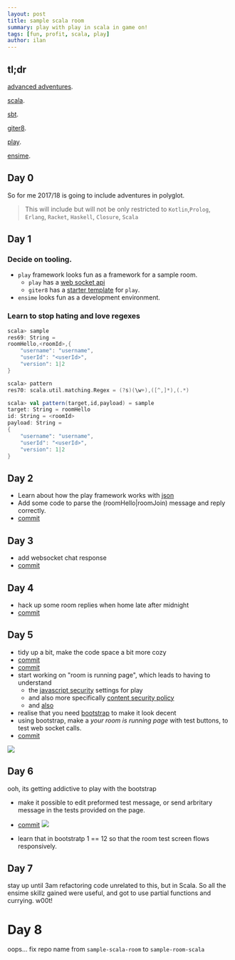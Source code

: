 ```yaml
---
layout: post
title: sample scala room
summary: play with play in scala in game on!
tags: [fun, profit, scala, play]
author: ilan
---
```

## tl;dr
[advanced adventures](https://book.gameontext.org/walkthroughs/creatingYourOwnRoom.html).

[scala](http://www.scala-lang.org).

[sbt](http://www.scala-sbt.org/).

[giter8](http://www.foundweekends.org/giter8/).

[play](https://www.playframework.com/).

[ensime](http://ensime.org).

## Day 0

So for me 2017/18 is going to include adventures in polyglot.
> This  will include but will not be only restricted to
> `Kotlin`,`Prolog`, `Erlang`, `Racket`, `Haskell`, `Closure`, `Scala`

## Day 1

### Decide on tooling.
- `play` framework looks fun as a framework for a sample room.
  - `play` has a [web socket api](https://www.playframework.com/documentation/2.6.x/ScalaWebSockets)
  - `giter8` has a [starter template](https://github.com/foundweekends/giter8/wiki/giter8-templates) for `play`.
- `ensime` looks fun as a development environment.

### Learn to stop hating and love regexes

```scala
scala> sample
res69: String =
roomHello,<roomId>,{
    "username": "username",
    "userId": "<userId>",
    "version": 1|2
}

scala> pattern
res70: scala.util.matching.Regex = (?s)(\w+),([^,]*),(.*)

scala> val pattern(target,id,payload) = sample
target: String = roomHello
id: String = <roomId>
payload: String =
{
    "username": "username",
    "userId": "<userId>",
    "version": 1|2
}
```

## Day 2

- Learn about how the play framework works with [json](https://www.playframework.com/documentation/2.6.x/ScalaJson)
- Add some code to parse the (roomHello|roomJoin) message and reply correctly.
- [commit](https://github.com/gameontext/sample-room-scala/commit/28102e83400d7f12a2c843bf5d48da7c34d7ab16)

## Day 3

- add websocket chat response
- [commit](https://github.com/gameontext/sample-room-scala/commit/6dcc22c1a82b09290995831f400ff45c960c3341)

## Day 4

- hack up some room replies when home late after midnight
- [commit](https://github.com/gameontext/sample-room-scala/commit/5e5fdf380f9c6f6e28395cb3902e5820e09f045a)

## Day 5

- tidy up a bit, make the code space a bit more cozy
- [commit](https://github.com/gameontext/sample-room-scala/commit/c132d41cf85b40dc79c38a16a08c5fe3b29e3a1f)
- [commit](https://github.com/gameontext/sample-room-scala/commit/1b065465a6c06e3049297061b2f4df4b54517877)
- start working on "room is running page", which leads to having to understand
  - the [javascript security](https://www.playframework.com/documentation/2.6.x/SecurityHeaders) settings for play
  - and also more specifically [content security policy](https://www.html5rocks.com/en/tutorials/security/content-security-policy/)
  - and [also](https://www.playframework.com/documentation/2.6.x/resources/confs/filters-helpers/reference.conf)
- realise that you need [bootstrap](http://getbootstrap.com/getting-started/) to make it look decent
- using bootstrap, make a *your room is running page* with test buttons, to test web socket calls.
- [commit](https://github.com/gameontext/sample-room-scala/commit/f8b6992d9a21c24bff191058514464ba2e02728f)

![](http://i.imgur.com/msfwQ6F.png?1)

## Day 6

ooh, its getting addictive to play with the bootstrap
- make it possible to edit preformed test message, or send arbritary message in the tests provided on the page.
- [commit](https://github.com/gameontext/sample-room-scala/commit/e532f45faa6528d79a3f1d7e2b3ad9ff270de04b)
![](http://i.imgur.com/jb4Us3h.png?1)

- learn that in bootstratp 1 == 12 so that the room test screen flows responsively.

## Day 7

stay up until 3am refactoring code unrelated to this, but in Scala.
So all the ensime skillz gained were useful, and got to use partial functions and currying. w00t!

# Day 8

oops... fix repo name from `sample-scala-room` to `sample-room-scala`
